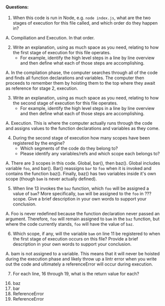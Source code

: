 #### Questions:
1. When this code is run in Node, e.g. `node index.js`, what are the two stages of execution for this file called, and which order do they happen in?

A. Compiliation and Execution. In that order. 

2. Write an explanation, using as much space as you need, relating to how the first stage of execution for this file operates.
    - For example, identify the high level steps in a line by line overview and then define what each of those steps are accomplishing.
    
A. In the compilation phase, the computer searches through all of the code and finds all function declarations and variables. The computer then proceeds to remember them by hoisting them to the top where they await as reference for stage 2, execution. 

3. Write an explanation, using as much space as you need, relating to how the second stage of execution for this file operates.
    - For example, identify the high level steps in a line by line overview and then define what each of those steps are accomplishing.
   
A. Execution. This is where the computer actually runs through the code and assigns values to the function declarations and variables as they come. 

4. During the second stage of execution how many scopes have been registered by the engine?
    - Which segments of the code do they belong to?
    - Please identify any variables/refs and which scope each belongs to?
    
A. There are 3 scopes in this code. Global, bar(), then baz(). Global includes variable `foo`, and bar(). Bar() reassigns `bar` to `foo` when it is invoked and contains the function baz(). Finally, baz() has two variables inside it's own scope (though `bam` is never actually defined). 

5. When line 13 invokes the `baz` function, which `foo` will be assigned a value of `bam`? More specifically, `bam` will be assigned to the `foo` in ??? scope. Give a brief description in your own words to support your conclusion.

A. Foo is never redefined because the function declaration never passed an argument. Therefore, `foo` will remain assigned to `bam` in the `baz` function, but where the code currently stands, `foo` will have the value of `baz`. 

6. Which scope, if any, will the variable `bam` on line 11 be registered to when the first stage of execution occurs on this file? Provide a brief description in your own words to support your conclusion.

A. bam is not assigned to a variable. This means that it will never be hoisted during the execution phase and likely throw up a lintr error when you write out the code and ultimately a referenceError will occur during execution. 

7. For each line, 16 through 19, what is the return value for each?

16) baz
17) bar
18) ReferenceError
19) ReferenceError
